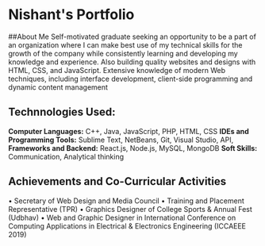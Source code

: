 # Nishant's Portfolio
##About Me 
Self-motivated graduate seeking an opportunity to be a part of an organization where I can make best use of my technical skills for the growth of the company while consistently learning and developing my knowledge and experience. 
Also building quality websites and designs with HTML, CSS, and JavaScript. Extensive knowledge of modern Web techniques, including interface development, client-side programming and dynamic content management

## Technnologies Used:
**Computer Languages:** C++, Java, JavaScript, PHP, HTML, CSS
**IDEs and Programming Tools:** Sublime Text, NetBeans, Git, Visual Studio, API,
**Frameworks and Backend:** React.js, Node.js, MySQL, MongoDB
**Soft Skills:** Communication, Analytical thinking

## Achievements and Co-Curricular Activities
• Secretary of Web Design and Media Council
• Training and Placement Representative (TPR)
• Graphics Designer of College Sports & Annual Fest (Udbhav)
• Web and Graphic Designer in International Conference on Computing Applications in Electrical & Electronics Engineering (ICCAEEE 2019)

